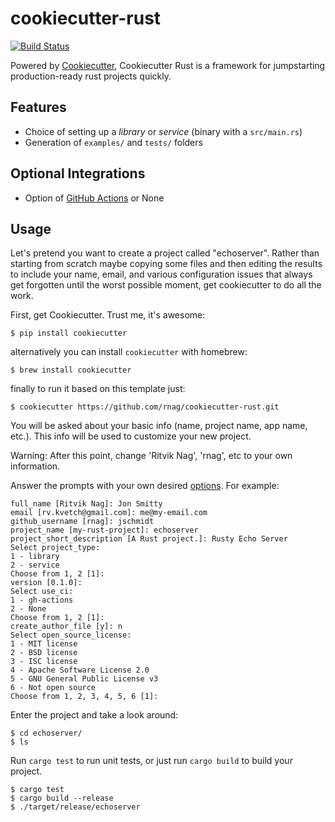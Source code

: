 # cookiecutter-rust

[![Build Status](https://travis-ci.org/rnag/cookiecutter-rust.svg?branch=master)](https://travis-ci.org/rnag/cookiecutter-rust)

Powered by [Cookiecutter](https://github.com/audreyr/cookiecutter), Cookiecutter Rust is a framework for jumpstarting production-ready rust projects quickly.

## Features

- Choice of setting up a *library* or *service* (binary with a `src/main.rs`)
- Generation of `examples/` and `tests/` folders

## Optional Integrations

- Option of [GitHub Actions] or None

[GitHub Actions]: https://github.com/features/actions

## Usage

Let's pretend you want to create a project called "echoserver". Rather than starting from scratch maybe copying 
some files and then editing the results to include your name, email, and various configuration issues that always 
get forgotten until the worst possible moment, get cookiecutter to do all the work.

First, get Cookiecutter. Trust me, it's awesome:
```console
$ pip install cookiecutter
```

alternatively you can install `cookiecutter` with homebrew:
```console
$ brew install cookiecutter
```

finally to run it based on this template just:
```console
$ cookiecutter https://github.com/rnag/cookiecutter-rust.git
```

You will be asked about your basic info (name, project name, app name, etc.). This info will be used to customize your new project.

Warning: After this point, change 'Ritvik Nag', 'rnag', etc to your own information.

Answer the prompts with your own desired [options](). For example:
```console
full_name [Ritvik Nag]: Jon Smitty
email [rv.kvetch@gmail.com]: me@my-email.com
github_username [rnag]: jschmidt
project_name [my-rust-project]: echoserver
project_short_description [A Rust project.]: Rusty Echo Server
Select project_type:
1 - library
2 - service
Choose from 1, 2 [1]:
version [0.1.0]:
Select use_ci:
1 - gh-actions
2 - None
Choose from 1, 2 [1]:
create_author_file [y]: n
Select open_source_license:
1 - MIT license
2 - BSD license
3 - ISC license
4 - Apache Software License 2.0
5 - GNU General Public License v3
6 - Not open source
Choose from 1, 2, 3, 4, 5, 6 [1]:
```

Enter the project and take a look around:
```console
$ cd echoserver/
$ ls
```

Run `cargo test` to run unit tests, or just run `cargo build` to build your project.
```console
$ cargo test
$ cargo build --release
$ ./target/release/echoserver
```
